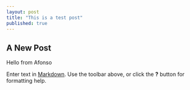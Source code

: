 ```yaml
---
layout: post
title: "This is a test post"
published: true
---
```


## A New Post

Hello from Afonso

Enter text in [Markdown](http://daringfireball.net/projects/markdown/). Use the toolbar above, or click the **?** button for formatting help.

